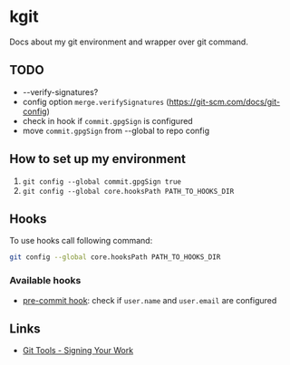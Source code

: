 # kgit

Docs about my git environment and wrapper over git command.

## TODO

* --verify-signatures?
* config option `merge.verifySignatures` (https://git-scm.com/docs/git-config)
* check in hook if `commit.gpgSign` is configured
* move `commit.gpgSign` from --global to repo config

## How to set up my environment

1. `git config --global commit.gpgSign true`
2. `git config --global core.hooksPath PATH_TO_HOOKS_DIR`

## Hooks

To use hooks call following command:
```sh
git config --global core.hooksPath PATH_TO_HOOKS_DIR
```

### Available hooks

- [pre-commit hook](hooks/pre-commit): check if `user.name` and `user.email` are
  configured

## Links

* [Git Tools - Signing Your Work](https://git-scm.com/book/en/v2/Git-Tools-Signing-Your-Work)
